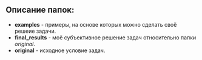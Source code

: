 ## Описание папок:

- **examples** - примеры, на основе которых можно сделать своё решеие задачи.
- **final_results** - моё субъективное решение задач относительно папки *original*.
- **original** - исходное условие задач.
